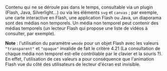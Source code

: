 Contenu qui ne se déroule pas dans le temps, consultable via un plugin (Flash, Java, Silverlight...) ou via les éléments `svg` et `canvas` ; par exemple, une carte interactive en Flash, une application Flash ou Java, un diaporama sont des médias non temporels. Un média non temporel peut contenir des médias temporels (un lecteur Flash qui propose une liste de vidéos à consulter, par exemple).

**Note** : l'utilisation du paramètre `wmode` pour un objet Flash avec les valeurs `"transparent"` et `"opaque"` invalide de fait le critère 4.21 (La consultation de chaque média non temporel est-elle contrôlable par le clavier et la souris ?). En effet, l'utilisation de ces valeurs a pour conséquence que l'animation Flash vue du côté des utilisateurs de lecteur d'écran est invisible.
